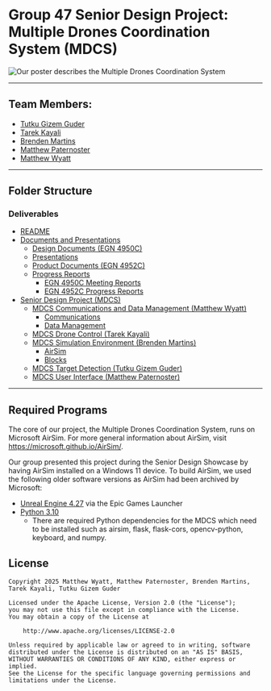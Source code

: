 # Group 47 Senior Design Project: Multiple Drones Coordination System (MDCS)

![Our poster describes the Multiple Drones Coordination System](https://www.fau.edu/engineering/senior-design/images/47.jpg)

---
## Team Members: 

 - [Tutku Gizem Guder](mailto:tguder2021@fau.edu)
 - [Tarek Kayali](mailto:tkayali2023@fau.edu)
 - [Brenden Martins](mailto:bmartins2013@fau.edu)
 - [Matthew Paternoster](mailto:mpaternoster2022@fau.edu)
 - [Matthew Wyatt](mailto:mwyatt2023@fau.edu)
---
## Folder Structure

### Deliverables
- [README](README.md)
- [Documents and Presentations](Deliverables/Documents%20and%20Presentations/)
  - [Design Documents (EGN 4950C)](Deliverables/Documents%20and%20Presentations/Design%20Documents%20(EGN%204950C)/)
  - [Presentations](Deliverables/Documents%20and%20Presentations/Presentations/)
  - [Product Documents (EGN 4952C)](Deliverables/Documents%20and%20Presentations/Product%20Documents%20(EGN%204952C)/)
  - [Progress Reports](Deliverables/Documents%20and%20Presentations/Progress%20Reports/)
    - [EGN 4950C Meeting Reports](Deliverables/Documents%20and%20Presentations/Progress%20Reports/EGN%204950C%20Meeting%20Reports/)
    - [EGN 4952C Progress Reports](Deliverables/Documents%20and%20Presentations/Progress%20Reports/EGN%204950C%20Meeting%20Reports/)
- [Senior Design Project (MDCS)](Deliverables/Senior%20Design%20Project%20(MDCS)/)
  - [MDCS Communications and Data Management (Matthew Wyatt)](Deliverables/Senior%20Design%20Project%20(MDCS)/MDCS%20Communications%20and%20Data%20Management%20(Matthew%20Wyatt)/)
    - [Communications](Deliverables/Senior%20Design%20Project%20(MDCS)/MDCS%20Communications%20and%20Data%20Management%20(Matthew%20Wyatt)/Communications)
    - [Data Management](Deliverables/Senior%20Design%20Project%20(MDCS)/MDCS%20Communications%20and%20Data%20Management%20(Matthew%20Wyatt)/Data%20Management)
  - [MDCS Drone Control (Tarek Kayali)](Deliverables/Senior%20Design%20Project%20(MDCS)/MDCS%20Drone%20Control%20(Tarek%20Kayali)/)
  - [MDCS Simulation Environment (Brenden Martins)](Deliverables/Senior%20Design%20Project%20(MDCS)/MDCS%20Simulation%20Environment%20(Brenden%20Martins)/)
    - [AirSim](Deliverables/Senior%20Design%20Project%20(MDCS)/MDCS%20Simulation%20Environment%20(Brenden%20Martins)/Airsim)
    - [Blocks](Deliverables/Senior%20Design%20Project%20(MDCS)/MDCS%20Simulation%20Environment%20(Brenden%20Martins)/Blocks)
  - [MDCS Target Detection (Tutku Gizem Guder)](Deliverables/Senior%20Design%20Project%20(MDCS)/MDCS%20Target%20Detection%20(Tutku%20Gizem%20Guder)/)
  - [MDCS User Interface (Matthew Paternoster)](Deliverables/Senior%20Design%20Project%20(MDCS)/MDCS%20User%20Interface%20(Matthew%20Paternoster)/)
___
## Required Programs
The core of our project, the Multiple Drones Coordination System, runs on Microsoft AirSim. For more general information about AirSim, visit https://microsoft.github.io/AirSim/.

Our group presented this project during the Senior Design Showcase by having AirSim installed on a Windows 11 device. To build AirSim, we used the following older software versions as AirSim had been archived by Microsoft:
- [Unreal Engine 4.27](https://www.unrealengine.com/download) via the Epic Games Launcher
- [Python 3.10](https://www.python.org/downloads/)
  - There are required Python dependencies for the MDCS which need to be installed such as airsim, flask, flask-cors, opencv-python, keyboard, and numpy.

## License

    Copyright 2025 Matthew Wyatt, Matthew Paternoster, Brenden Martins, Tarek Kayali, Tutku Gizem Guder

    Licensed under the Apache License, Version 2.0 (the "License");
    you may not use this file except in compliance with the License.
    You may obtain a copy of the License at

        http://www.apache.org/licenses/LICENSE-2.0

    Unless required by applicable law or agreed to in writing, software
    distributed under the License is distributed on an "AS IS" BASIS,
    WITHOUT WARRANTIES OR CONDITIONS OF ANY KIND, either express or implied.
    See the License for the specific language governing permissions and
    limitations under the License.
